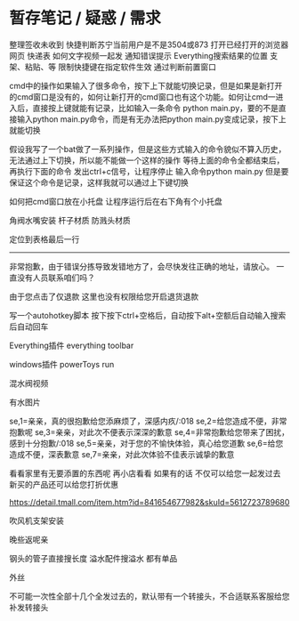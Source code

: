 # 暂存笔记 / 疑惑 / 需求

整理签收未收到
快捷判断苏宁当前用户是不是3504或873
打开已经打开的浏览器网页 快递表
如何文字视频一起发
通知错误提示
Everything搜索结果的位置 支架、粘贴、等
限制快捷键在指定软件生效 通过判断前置窗口

cmd中的操作如果输入了很多命令，按下上下就能切换记录，但是如果是新打开的cmd窗口是没有的，如何让新打开的cmd窗口也有这个功能。如何让cmd一进入后，直接按上键就能有记录，比如输入一条命令 python main.py，要的不是直接输入python main.py命令，而是有无办法把python main.py变成记录，按下上就能切换

假设我写了一个bat做了一系列操作，但是这些方式输入的命令貌似不算入历史，无法通过上下切换，所以能不能做一个这样的操作
等待上面的命令全都结束后，再执行下面的命令
发出ctrl+c信号，让程序停止
输入命令python main.py 但是要保证这个命令是记录，这样我就可以通过上下键切换

如何把cmd窗口放在小托盘
让程序运行后在右下角有个小托盘

角阀水嘴安装
杆子材质
防溅头材质

定位到表格最后一行

-------------

非常抱歉，由于错误分拣导致发错地方了，会尽快发往正确的地址，请放心。
一直没有人员联系咱们吗？

由于您点击了仅退款 这里也没有权限给您开启退货退款 




写一个autohotkey脚本
按下按下ctrl+空格后，自动按下alt+空额后自动输入搜索后自动回车


Everything插件 
everything toolbar

windows插件
powerToys run




混水阀视频

有水图片

se,1=亲亲，真的很抱歉给您添麻烦了，深感内疚/:018
se,2=给您造成不便，非常抱歉呢
se,3=亲亲，对此次不便表示深深的歉意
se,4=非常抱歉给您带来了困扰，感到十分抱歉/:018
se,5=亲亲，对于您的不愉快体验，真心给您道歉
se,6=给您造成不便，深表歉意
se,7=亲亲，对此次体验不佳表示诚挚的歉意


看看家里有无要添置的东西呢 再小店看看 如果有的话 不仅可以给您一起发过去 新买的产品还可以给您打折优惠

https://detail.tmall.com/item.htm?id=841654677982&skuId=5612723789680

吹风机支架安装

晚些返呢亲

钢头的管子直接搜长度
溢水配件搜溢水
都有单品

外丝

不可能一次性全部十几个全发过去的，默认带有一个转接头，不合适联系客服给您补发转接头

